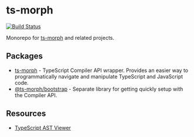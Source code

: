ts-morph
========

[![Build Status](https://travis-ci.org/dsherret/ts-morph.svg?branch=latest)](https://travis-ci.org/dsherret/ts-morph)

Monorepo for [ts-morph](packages/ts-morph) and related projects.

## Packages

* [ts-morph](packages/ts-morph) - TypeScript Compiler API wrapper. Provides an easier way to programmatically navigate and manipulate TypeScript and JavaScript code.
* [@ts-morph/bootstrap](packages/bootstrap) - Separate library for getting quickly setup with the Compiler API.

## Resources

* [TypeScript AST Viewer](https://ts-ast-viewer.com)
